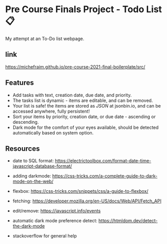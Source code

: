 # Pre Course Finals Project - Todo List 📋

My attempt at an To-Do list webpage.

## link

https://michefraim.github.io/pre-course-2021-final-boilerplate/src/

## Features

- Add tasks with text, creation date, due date, and priority.
- The tasks list is dynamic - items are editable, and can be removed.
- Your list is safe! the items are stored as *JSON* at jsonbin.io, and can be accessed anywhere, fully persistent!
- Sort your items by priority, creation date, or due date - ascending or descending.
- Dark mode for the comfort of your eyes available, should be detected automatically based on system option.

## Resources

- date to SQL format:
https://electrictoolbox.com/format-date-time-javascript-database-format/

- adding darkmode:
https://css-tricks.com/a-complete-guide-to-dark-mode-on-the-web/

- flexbox:
https://css-tricks.com/snippets/css/a-guide-to-flexbox/

- fetching:
https://developer.mozilla.org/en-US/docs/Web/API/Fetch_API

- edit/remove:
 https://javascript.info/events

- automatic dark mode preference detect:
https://htmldom.dev/detect-the-dark-mode

- stackoverflow for general help